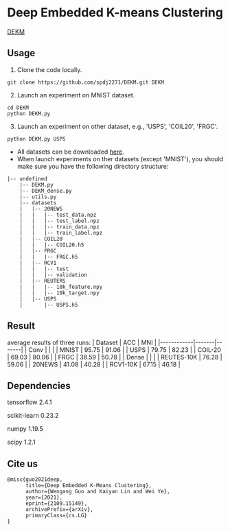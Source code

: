 # Deep Embedded K-means Clustering
[DEKM](https://arxiv.org/abs/2109.15149)

## Usage

1) Clone the code locally.
```
git clone https://github.com/spdj2271/DEKM.git DEKM
```
2) Launch an experiment on MNIST dataset.

```
cd DEKM
python DEKM.py
```

3)  Launch an experiment on other dataset, e.g., 'USPS', 'COIL20', 'FRGC'. 
```
python DEKM.py USPS
```
- All datasets can be downloaded [here](https://drive.google.com/drive/folders/1raiYP1joy8gtsHXYcW5EuNtECSPRu37v?usp=sharing). 
- When launch experiments on ther datasets (except 'MNIST'), you should make sure you have the following directory structure:
```
|-- undefined
    |-- DEKM.py
    |-- DEKM_dense.py
    |-- utils.py
    |-- datasets
    |   |-- 20NEWS
    |   |   |-- test_data.npz
    |   |   |-- test_label.npz
    |   |   |-- train_data.npz
    |   |   |-- train_label.npz
    |   |-- COIL20
    |   |   |-- COIL20.h5
    |   |-- FRGC
    |   |   |-- FRGC.h5
    |   |-- RCV1
    |   |   |-- test
    |   |   |-- validation
    |   |-- REUTERS
    |   |   |-- 10k_feature.npy
    |   |   |-- 10k_target.npy
    |   |-- USPS
    |       |-- USPS.h5
```

## Result
average results of three runs:
| Dataset    | ACC   | MNI   |
|------------|-------|-------|
| Conv       |       |       |
| MNIST      | 95.75 | 91.06 |
| USPS       | 79.75 | 82.23 |
| COIL-20    | 69.03 | 80.06 |
| FRGC       | 38.59 | 50.78 |
| Dense      |       |       |
| REUTES-10K | 76.28 | 59.06 |
| 20NEWS     | 41.08 | 40.28 |
| RCV1-10K   | 67.15 | 46.18 |

## Dependencies
tensorflow 2.4.1

scikit-learn 0.23.2

numpy 1.19.5

scipy 1.2.1

## Cite us
```
@misc{guo2021deep,
      title={Deep Embedded K-Means Clustering}, 
      author={Wengang Guo and Kaiyan Lin and Wei Ye},
      year={2021},
      eprint={2109.15149},
      archivePrefix={arXiv},
      primaryClass={cs.LG}
}
```
